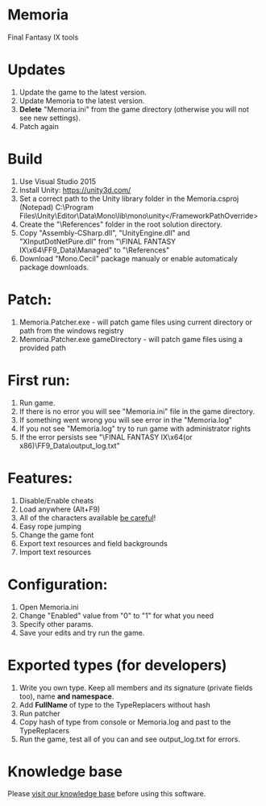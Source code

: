 # Memoria
Final Fantasy IX tools

# Updates
1. Update the game to the latest version.
2. Update Memoria to the latest version.
3. **Delete** "Memoria.ini" from the game directory (otherwise you will not see new settings).
4. Patch again


# Build
1. Use Visual Studio 2015
2. Install Unity: https://unity3d.com/
3. Set a correct path to the Unity library folder in the Memoria.csproj (Notepad)
<FrameworkPathOverride>C:\Program Files\Unity\Editor\Data\Mono\lib\mono\unity\</FrameworkPathOverride>
4. Create the "\References" folder in the root solution directory.
5. Copy "Assembly-CSharp.dll", "UnityEngine.dll" and "XInputDotNetPure.dll" from "\FINAL FANTASY IX\x64\FF9_Data\Managed" to "\References"
6. Download "Mono.Cecil" package manualy or enable automaticaly package downloads.


# Patch:
1. Memoria.Patcher.exe - will patch game files using current directory or path from the windows registry
2. Memoria.Patcher.exe gameDirectory - will patch game files using a provided path


# First run:
1. Run game.
2. If there is no error you will see "Memoria.ini" file in the game directory.
3. If something went wrong you will see error in the "Memoria.log"
4. If you not see "Memoria.log" try to run game with administrator rights
5. If the error persists see "\FINAL FANTASY IX\x64(or x86)\FF9_Data\output_log.txt"


# Features:
1. Disable/Enable cheats
2. Load anywhere (Alt+F9)
3. All of the characters available [be careful](https://github.com/Albeoris/Memoria/issues/3)!
4. Easy rope jumping
5. Change the game font
6. Export text resources and field backgrounds
7. Import text resources


# Configuration:
1. Open Memoria.ini
2. Change "Enabled" value from "0" to "1" for what you need
3. Specify other params.
4. Save your edits and try run the game.


# Exported types (for developers)
1. Write you own type. Keep all members and its signature (private fields too), name **and namespace**.
2. Add **FullName** of type to the TypeReplacers without hash
3. Run patcher
4. Copy hash of type from console or Memoria.log and past to the TypeReplacers
5. Run the game, test all of you can and see output_log.txt for errors.

# Knowledge base
Please [visit our knowledge base](../../wiki#knowledge-base) before using this software.
